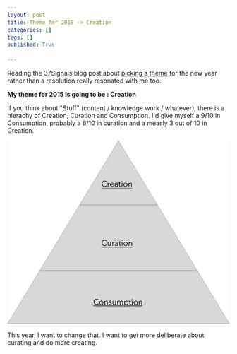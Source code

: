 ```yaml
---
layout: post
title: Theme for 2015 -> Creation
categories: []
tags: []
published: True

---
```

Reading the 37Signals blog post about [picking a theme](https://signalvnoise.com/posts/3818-a-new-years-theme-more-questions-less-me-talk) for the new year rather than a resolution really resonated with me too. 

__My theme for 2015 is going to be : Creation__

If you think about "Stuff" (content / knowledge work / whatever), there is a hierachy of Creation, Curation and Consumption. I'd give myself a 9/10 in Consumption, probably a 6/10 in curation and a measly 3 out of 10 in Creation. 

![Creation -> Curation -> Consumption Hierarchy](images/creation-curation-consumption.png)

This year, I want to change that. I want to get more deliberate about curating and do more creating. 
